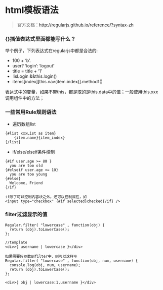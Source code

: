 # html模板语法

> 官方文档：http://regularjs.github.io/reference/?syntax-zh

### {}插值表达式里面都能写什么？

举个例子，下列表达式在regularjs中都是合法的:

* 100 + ‘b’.
* user? ‘login’: ‘logout’
* title = title + ‘1’
* !isLogin &&this.login\(\)
* items\[index\]\[this.nav\(item.index\)\].method1\(\)

表达式中的变量，如果不带this，都是取的是this.data中的值；一般使用this.xxx调用组件中的方法；

### 一些常用Rule规则语法

* 遍历数组list

```
{#list xxxList as item}
    {item.name}{item_index}
{/list}
```

* if/else/elseif条件控制

```
{#if user.age >= 80 }
  you are too old
{#elseif user.age <= 10}
  you are too young
{#else}
  Welcome, Friend
{/if}

if除了可以控制内容块之外，还可以控制属性，如
<input type="checkbox" {#if selected}checked{/if} />
```

### filter过滤显示的值

```
Regular.filter( "lowercase" , function(obj) {
  return (obj).toLowerCase();
};

//template
<div>{ username | lowercase }</div>

如果需要传参数到filter中，则可以这样写
Regular.filter( "lowercase" , function(obj, num, username) {
  console.log(obj, num, username);
  return (obj).toLowerCase();
};

<div>{ obj | lowercase:1,username }</div>

```



